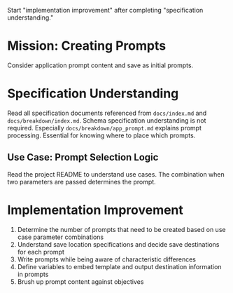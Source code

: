 Start "implementation improvement" after completing "specification understanding."

# Mission: Creating Prompts
Consider application prompt content and save as initial prompts.

# Specification Understanding

Read all specification documents referenced from `docs/index.md` and `docs/breakdown/index.md`. Schema specification understanding is not required.
Especially `docs/breakdown/app_prompt.md` explains prompt processing. Essential for knowing where to place which prompts.

## Use Case: Prompt Selection Logic
Read the project README to understand use cases.
The combination when two parameters are passed determines the prompt.

# Implementation Improvement
1. Determine the number of prompts that need to be created based on use case parameter combinations
2. Understand save location specifications and decide save destinations for each prompt
3. Write prompts while being aware of characteristic differences
4. Define variables to embed template and output destination information in prompts
5. Brush up prompt content against objectives